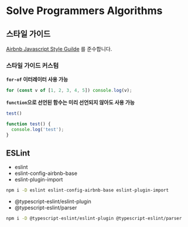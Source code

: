 # Solve Programmers Algorithms

## 스타일 가이드

[Airbnb Javascript Style Guilde](https://github.com/airbnb/javascript) 를 준수합니다.

### 스타일 가이드 커스텀

**`for-of` 이터레이터 사용 가능**
```javascript
for (const v of [1, 2, 3, 4, 5]) console.log(v);
```

**`function`으로 선언된 함수는 미리 선언되지 않아도 사용 가능**
```javascript
test()

function test() {
  console.log('test');
}
```

## ESLint

- eslint
- eslint-config-airbnb-base
- eslint-plugin-import

```bash
npm i -D eslint eslint-config-airbnb-base eslint-plugin-import
```

- @typescript-eslint/eslint-plugin
- @typescript-eslint/parser

```bash
npm i -D @typescript-eslint/eslint-plugin @typescript-eslint/parser
```
